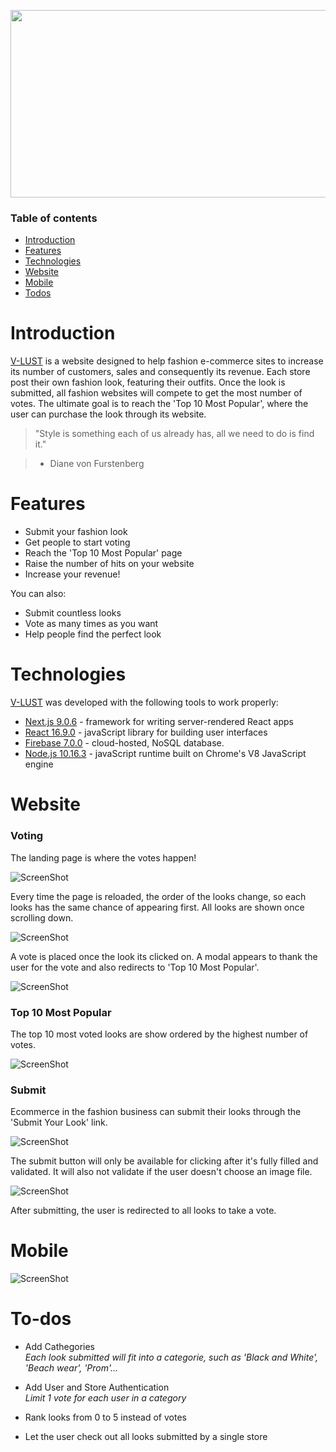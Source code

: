 <p align="center">
    <a  href="https://the-v-lust.web.app">
  <img width="900" height="300" src="/screenshots/open.png"/><img />
  </a>
</p>



### Table of contents
* [Introduction](#Introduction)
* [Features](#Features)
* [Technologies](#Technologies)
* [Website](#Website)
* [Mobile](#Mobile) 
* [Todos](#To-dos)

# Introduction
[V-LUST](https://the-v-lust.web.app/) is a website designed to help fashion e-commerce sites to increase its number of customers, sales and consequently its revenue. Each store post their own fashion look, featuring their outfits. Once the look is submitted, all fashion websites will compete to get the most number of votes. The ultimate goal is to reach the 'Top 10 Most Popular', where the user can purchase the look through its website.
 
> "Style is something each of us already has, all we need to do is find it."

>  - Diane von Furstenberg

# Features

  - Submit your fashion look
  - Get people to start voting
  - Reach the 'Top 10 Most Popular' page
  - Raise the number of hits on your website
  - Increase your revenue!

You can also:
  - Submit countless looks
  - Vote as many times as you want
  - Help people find the perfect look

# Technologies

[V-LUST](https://the-v-lust.web.app/) was developed with the following tools to work properly:


* [Next.js 9.0.6](https://nextjs.org) - framework for writing server-rendered React apps
* [React 16.9.0](https://reactjs.org) -  javaScript library for building user interfaces
* [Firebase 7.0.0](https://firebase.google.com) - cloud-hosted, NoSQL database. 
* [Node.js 10.16.3](https://node.js.org) - javaScript runtime built on Chrome's V8 JavaScript engine


# Website

### Voting
The landing page is where the votes happen! 
 
![ScreenShot](/screenshots/index.PNG)
 
Every time the page is reloaded, the order of the looks change, so each looks has the same chance of appearing first. All looks are shown once scrolling down.
 
![ScreenShot](/screenshots/index2.PNG)
 
A vote is placed once the look its clicked on. A modal appears to thank the user for the vote and also redirects to 'Top 10 Most Popular'.  

![ScreenShot](/screenshots/vote.PNG)

### Top 10 Most Popular

The top 10 most voted looks are show ordered by the highest number of votes. 

![ScreenShot](/screenshots/top10.PNG)

### Submit

Ecommerce in the fashion business can submit their looks through the 'Submit Your Look' link.  

![ScreenShot](/screenshots/submit.PNG)

The submit button will only be available for clicking after it's fully filled and validated. It will also not validate if the user doesn't choose an image file.

![ScreenShot](/screenshots/filled.PNG)

After submitting, the user is redirected to all looks to take a vote.

# Mobile

![ScreenShot](/screenshots/responsive.png)

# To-dos

 - Add Cathegories
    <br/> 
    *Each look submitted will fit into a categorie, such as 'Black and White', 'Beach wear', 'Prom'...*
    
 - Add User and Store Authentication
    <br/> 
    *Limit 1 vote for each user in a category* 

 - Rank  looks from 0 to 5 instead of votes 

 - Let the user check out all looks submitted by a single store